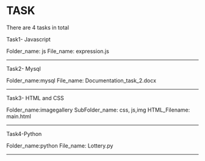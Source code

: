 # TASK
There are 4 tasks in total

Task1- Javascript 

Folder_name: js
File_name: expression.js 

*************************************************************************
Task2- Mysql

Folder_name:mysql
File_name: Documentation_task_2.docx

*************************************************************************
Task3- HTML and CSS

Folder_name:imagegallery
SubFolder_name: css, js,img
HTML_Filename: main.html

*************************************************************************
Task4-Python

Folder_name:python
File_name: Lottery.py

*************************************************************************
